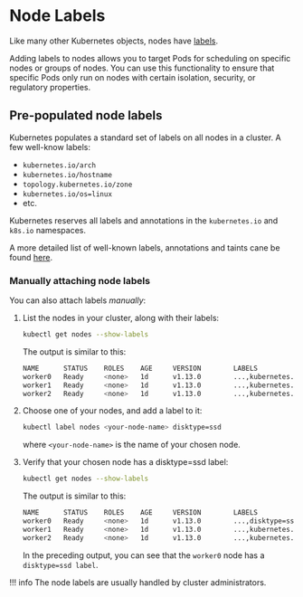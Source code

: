 # Node Labels

Like many other Kubernetes objects, nodes have [labels](../../../../000-objects/labels-and-selectors.md).

Adding labels to nodes allows you to target Pods for scheduling on specific nodes or groups of nodes. You can use this functionality to ensure that specific Pods only run on nodes with certain isolation, security, or regulatory properties.

## Pre-populated node labels

Kubernetes populates a standard set of labels on all nodes in a cluster. A few well-know labels:

- `kubernetes.io/arch`
- `kubernetes.io/hostname`
- `topology.kubernetes.io/zone`
- `kubernetes.io/os=linux`
- etc.

Kubernetes reserves all labels and annotations in the `kubernetes.io` and `k8s.io` namespaces.

A more detailed list of well-known labels, annotations and taints cane be found [here](https://kubernetes.io/docs/reference/labels-annotations-taints/).

### Manually attaching node labels

You can also attach labels _manually_:

1. List the nodes in your cluster, along with their labels:

    ```bash
    kubectl get nodes --show-labels
    ```

    The output is similar to this:

    ```bash
    NAME      STATUS    ROLES    AGE     VERSION        LABELS
    worker0   Ready     <none>   1d      v1.13.0        ...,kubernetes.io/hostname=worker0
    worker1   Ready     <none>   1d      v1.13.0        ...,kubernetes.io/hostname=worker1
    worker2   Ready     <none>   1d      v1.13.0        ...,kubernetes.io/hostname=worker2
    ```

1. Choose one of your nodes, and add a label to it:

    ```bash
    kubectl label nodes <your-node-name> disktype=ssd
    ```

    where `<your-node-name>` is the name of your chosen node.

1. Verify that your chosen node has a disktype=ssd label:

    ```bash
    kubectl get nodes --show-labels
    ```

    The output is similar to this:

    ```bash
    NAME      STATUS    ROLES    AGE     VERSION        LABELS
    worker0   Ready     <none>   1d      v1.13.0        ...,disktype=ssd,kubernetes.io/hostname=worker0
    worker1   Ready     <none>   1d      v1.13.0        ...,kubernetes.io/hostname=worker1
    worker2   Ready     <none>   1d      v1.13.0        ...,kubernetes.io/hostname=worker2
    ```

    In the preceding output, you can see that the `worker0` node has a `disktype=ssd label`.

!!! info
    The node labels are usually handled by cluster administrators.
